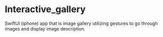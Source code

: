 # Interactive_gallery
SwiftUI (iphone) app that is image gallery utilizing gestures to go through images and display image description.
